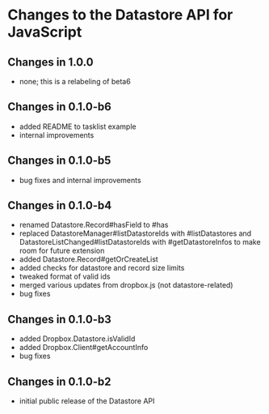 Changes to the Datastore API for JavaScript
===========================================

Changes in 1.0.0
----------------
- none; this is a relabeling of beta6

Changes in 0.1.0-b6
-------------------
- added README to tasklist example
- internal improvements

Changes in 0.1.0-b5
-------------------
- bug fixes and internal improvements

Changes in 0.1.0-b4
-------------------
- renamed Datastore.Record#hasField to #has
- replaced DatastoreManager#listDatastoreIds with #listDatastores and
  DatastoreListChanged#listDatastoreIds with #getDatastoreInfos to make room for
  future extension
- added Datastore.Record#getOrCreateList
- added checks for datastore and record size limits
- tweaked format of valid ids
- merged various updates from dropbox.js (not datastore-related)
- bug fixes

Changes in 0.1.0-b3
-------------------
- added Dropbox.Datastore.isValidId
- added Dropbox.Client#getAccountInfo
- bug fixes

Changes in 0.1.0-b2
-------------------
- initial public release of the Datastore API
